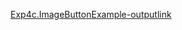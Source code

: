 [Exp4c.ImageButtonExample-outputlink](https://github.com/Divyaprabhu784/Divya-4AL22CS040--Java/blob/main/Exp4c.Java%20Swings-3/s3.png)
